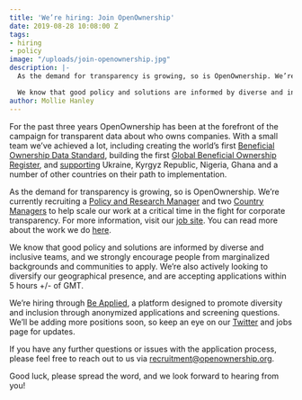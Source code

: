 ```yaml
---
title: 'We’re hiring: Join OpenOwnership'
date: 2019-08-28 10:08:00 Z
tags:
- hiring
- policy
image: "/uploads/join-openownership.jpg"
description: |-
  As the demand for transparency is growing, so is OpenOwnership. We’re currently recruiting a [Policy and Research Manager](https://www.openownership.org/jobs/) and two [Country Managers](https://www.openownership.org/jobs/) to help scale our work at a critical time in the fight for corporate transparency. For more information, visit our [job site](https://www.openownership.org/jobs/).

  We know that good policy and solutions are informed by diverse and inclusive teams, and we strongly encourage people from marginalized backgrounds and communities to apply. We’re also actively looking to diversify our geographical presence, and are accepting applications within 5 hours \+/- of GMT.
author: Mollie Hanley
---
```


For the past three years OpenOwnership has been at the forefront of the campaign for transparent data about who owns companies. With a small team we’ve achieved a lot, including creating the world’s first [Beneficial Ownership Data Standard](https://standard.openownership.org/en/v0-1/), building the first [Global Beneficial Ownership Register](https://register.openownership.org/), and [supporting](https://www.openownership.org/what-we-do/the-openownership-pilot-program/) Ukraine, Kyrgyz Republic, Nigeria, Ghana and a number of other countries on their path to implementation.

As the demand for transparency is growing, so is OpenOwnership. We’re currently recruiting a [Policy and Research Manager](https://www.openownership.org/jobs/) and two [Country Managers](https://www.openownership.org/jobs/) to help scale our work at a critical time in the fight for corporate transparency. For more information, visit our [job site](https://www.openownership.org/jobs/). You can read more about the work we do [here](https://www.openownership.org/what-we-do/). 

We know that good policy and solutions are informed by diverse and inclusive teams, and we strongly encourage people from marginalized backgrounds and communities to apply. We’re also actively looking to diversify our geographical presence, and are accepting applications within 5 hours \+/- of GMT.

We’re hiring through [Be Applied](https://www.beapplied.com/), a platform designed to promote diversity and inclusion through anonymized applications and screening questions. We’ll be adding more positions soon, so keep an eye on our [Twitter](https://twitter.com/openownership) and jobs page for updates.

If you have any further questions or issues with the application process, please feel free to reach out to us via [recruitment@openownership.org](recruitment@openownership.org).

Good luck, please spread the word, and we look forward to hearing from you!